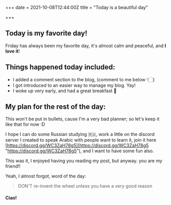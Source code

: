 +++
date = 2021-10-08T12:44:00Z
title = "Today is a beautiful day"

+++
## Today is my favorite day!

Friday has always been my favorite day, it's almost calm and peaceful, and **I love it**!

## Things happened today included:

* I added a comment section to the blog, (comment to me below 👇🏻)
* I got introduced to an easier way to manage my blog. Yay!
* I woke up very early, and had a great breakfast 🤩

## My plan for the rest of the day:

This won't be put in bullets, cause I'm a very bad planner; so let's keep it like that for now :D

I hope I can do some Russian studying 🇷🇺, work a little on the discord server I created to speak Arabic with people want to learn it, join it here [https://discord.gg/WC3ZaH78g5](https://discord.gg/WC3ZaH78g5 "https://discord.gg/WC3ZaH78g5"), and I want to have some fun also.

This was it, I enjoyed having you reading my post, but anyway.  you are my friend!!

Yeah, I almost forgot, word of the day:

> DON'T re-invent the wheel unless you have a very good reason

#### Ciao!